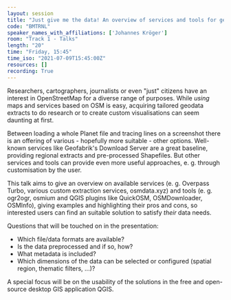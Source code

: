 ```yaml
---
layout: session
title: "Just give me the data! An overview of services and tools for getting tailored data out of OSM"
code: "BMTRNL"
speaker_names_with_affiliations: ['Johannes Kröger']
room: "Track 1 - Talks"
length: "20"
time: "Friday, 15:45"
time_iso: "2021-07-09T15:45:00Z"
resources: []
recording: True
---
```

Researchers, cartographers, journalists or even &#34;just&#34; citizens have an interest in OpenStreetMap for a diverse range of purposes. While *using* maps and services based on OSM is easy, acquiring tailored geodata extracts to do research or to create custom visualisations can seem daunting at first.

Between loading a whole Planet file and tracing lines on a screenshot there is an offering of various - hopefully more suitable - other options. Well-known services like Geofabrik's Download Server are a great baseline, providing regional extracts and pre-processed Shapefiles. But other services and tools can provide even more useful approaches, e. g. through customisation by the user.

This talk aims to give an overview on available services (e. g. Overpass Turbo, various custom extraction services, osmdata.xyz) and tools (e. g. ogr2ogr, osmium and QGIS plugins like QuickOSM, OSMDownloader, OSMInfo), giving examples and highlighting their pros and cons, so interested users can find an suitable solution to satisfy *their* data needs.

Questions that will be touched on in the presentation:
- Which file/data formats are available?
- Is the data preprocessed and if so, how?
- What metadata is included?
- Which dimensions of the data can be selected or configured (spatial region, thematic filters, ...)?

A special focus will be on the usability of the solutions in the free and open-source desktop GIS application QGIS.

